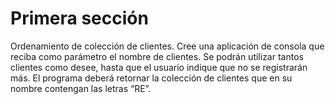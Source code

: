 # Primera sección

Ordenamiento de colección de clientes. Cree una aplicación de consola que reciba como parámetro el nombre de clientes. Se podrán utilizar tantos clientes como desee, hasta que el usuario indique que no se registrarán más.
El programa deberá retornar la colección de clientes que en su nombre contengan las letras “RE”.
